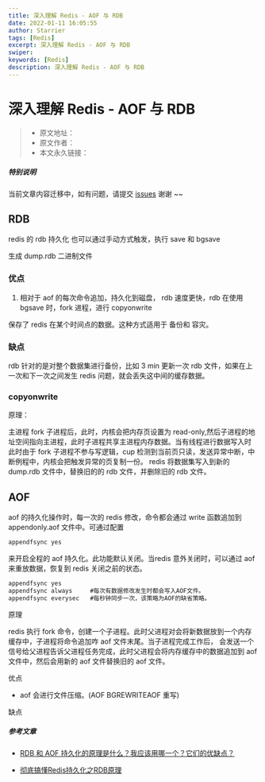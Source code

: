 ```yaml
---
title: 深入理解 Redis - AOF 与 RDB
date: 2022-01-11 16:05:55
author: Starrier
tags: [Redis]
excerpt: 深入理解 Redis - AOF 与 RDB
swiper:
keywords: [Redis]
description: 深入理解 Redis - AOF 与 RDB
---
```


# 深入理解 Redis - AOF 与 RDB

> * 原文地址：[]()
> * 原文作者：[]()
> * 本文永久链接：[]()

##### **特别说明**

当前文章内容迁移中，如有问题，请提交 [issues](https://github.com/Starrier/starrier.github.io/issues) 谢谢 ~~

## RDB 

redis 的 rdb  持久化  也可以通过手动方式触发，执行 save 和 bgsave

生成 dump.rdb 二进制文件

### 优点

1. 相对于 aof 的每次命令追加，持久化到磁盘， rdb 速度更快，rdb 在使用 bgsave 时，fork 进程，进行 copyonwrite

保存了 redis 在某个时间点的数据。这种方式适用于 备份和 容灾。

### 缺点

rdb 针对的是对整个数据集进行备份，比如 3 min 更新一次 rdb 文件，如果在上一次和下一次之间发生 redis 问题，就会丢失这中间的缓存数据。


### copyonwrite

原理：

主进程 fork 子进程后，此时，内核会把内存页设置为 read-only,然后子进程的地址空间指向主进程，此时子进程共享主进程内存数据。当有线程进行数据写入时 此时由于 fork 子进程不参与写逻辑，cup 检测到当前页只读，发送异常中断，中断例程中，内核会把触发异常的页复制一份。
redis 将数据集写入到新的 dump.rdb 文件中，替换旧的的 rdb 文件，并删除旧的 rdb 文件。


## AOF

aof 的持久化操作时，每一次的 redis 修改，命令都会通过 write 函数追加到  appendonly.aof 文件中。可通过配置 

```javascript
appendfsync yes
```

来开启全程的 aof 持久化。此功能默认关闭。当redis 意外关闭时，可以通过 aof 来重放数据，恢复到 redis 关闭之前的状态。

```javascript
appendfsync yes
appendfsync always     #每次有数据修改发生时都会写入AOF文件。
appendfsync everysec   #每秒钟同步一次，该策略为AOF的缺省策略。
```

原理

redis 执行 fork 命令，创建一个子进程。此时父进程对会将新数据放到一个内存缓存中，子进程将命令追加咋 aof 文件末尾。当子进程完成工作后，
会发送一个信号给父进程告诉父进程任务完成，此时父进程会将内存缓存中的数据追加到 aof 文件中，然后会用新的 aof 文件替换旧的 aof 文件。

优点

- aof 会进行文件压缩。(AOF BGREWRITEAOF 重写)

缺点






##### 参考文章

- [RDB 和 AOF 持久化的原理是什么？我应该用哪一个？它们的优缺点？](https://segmentfault.com/a/1190000018388385)

- [彻底搞懂Redis持久化之RDB原理](https://blog.csdn.net/ctwctw/article/details/105147277?utm_source=app&app_version=4.21.1&utm_source=app)
